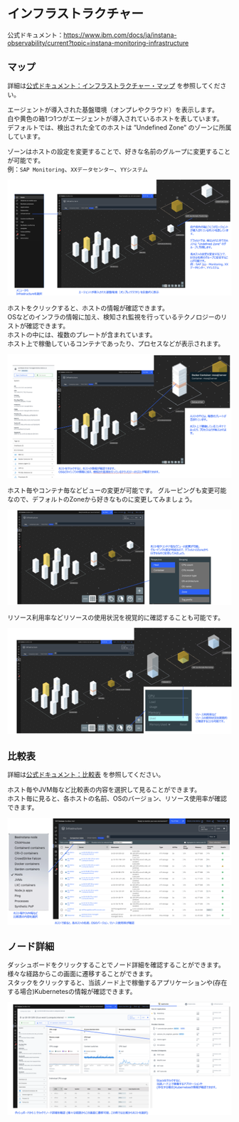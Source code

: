 # インフラストラクチャー

公式ドキュメント：<https://www.ibm.com/docs/ja/instana-observability/current?topic=instana-monitoring-infrastructure>

## マップ

詳細は[公式ドキュメント：インフラストラクチャー・マップ](https://www.ibm.com/docs/ja/instana-observability/current?topic=infrastructure-map) を参照してください。

エージェントが導入された基盤環境（オンプレやクラウド）を表示します。  
白や黄色の箱1つ1つがエージェントが導入されているホストを表しています。  
デフォルトでは、検出された全てのホストは ”Undefined Zone” のゾーンに所属しています。

ゾーンはホストの設定を変更することで、好きな名前のグループに変更することが可能です。  
例：`SAP Monitoring`、`XXデータセンター`、`YYシステム`

![](./images/image3.png)

ホストをクリックすると、ホストの情報が確認できます。  
OSなどのインフラの情報に加え、検知され監視を行っているテクノロジーのリストが確認できます。  
ホストの中には、複数のプレートが含まれています。  
ホスト上で稼働しているコンテナであったり、プロセスなどが表示されます。

![](./images/image4.png)

 ホスト毎やコンテナ毎などビューの変更が可能です。
 グルーピングも変更可能なので、デフォルトのZoneから好きなものに変更してみましょう。

![](./images/image5.png)

リソース利用率などリソースの使用状況を視覚的に確認することも可能です。

![](./images/image6.png)

## 比較表

詳細は[公式ドキュメント：比較表](https://www.ibm.com/docs/ja/instana-observability/current?topic=infrastructure-comparison-table) を参照してください。

ホスト毎やJVM毎など比較表の内容を選択して見ることができます。  
ホスト毎に見ると、各ホストの名前、OSのバージョン、リソース使用率が確認できます。

![](./images/image7.png)

## ノード詳細

ダッシュボードをクリックすることでノード詳細を確認することができます。  
様々な経路からこの画面に遷移することができます。  
スタックをクリックすると、当該ノード上で稼働するアプリケーションや(存在する場合)Kubernetesの情報が確認できます。

![](./images/image8.png)
